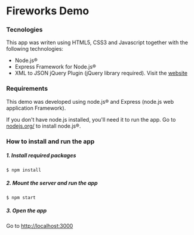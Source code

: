 # Fireworks Demo


### Tecnologies

This app was writen using HTML5, CSS3 and Javascript together with the following technologies:

* Node.js®
* Express Framework for Node.js®
* XML to JSON jQuery Plugin (jQuery library required). Visit the [website](http://www.fyneworks.com/jquery/xml-to-json/)


### Requirements
This demo was developed using node.js® and Express (node.js web application Framework).

If you don't have node.js installed, you'll need it to run the app. Go to [nodejs.org/](http://nodejs.org/) to install node.js®.



### How to install and run the app

##### 1. Install required packages
```
$ npm install
```

##### 2. Mount the server and run the app
```
$ npm start
```

##### 3. Open the app
Go to [http://localhost:3000](http://localhost:3000/ "Fireworks Demo")